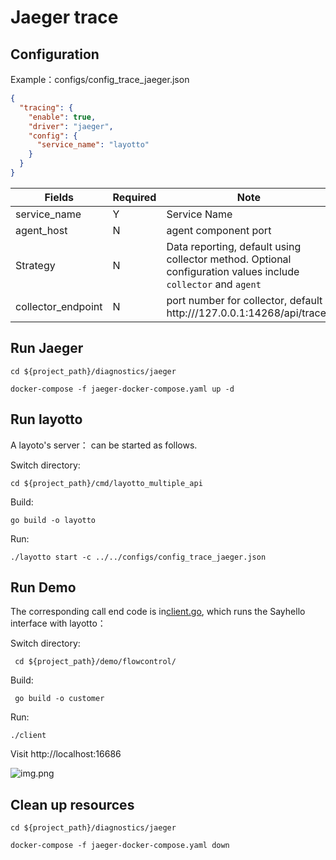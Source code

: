 # Jaeger trace

## Configuration

Example：configs/config_trace_jaeger.json

```json
{
  "tracing": {
    "enable": true,
    "driver": "jaeger",
    "config": {
      "service_name": "layotto"
    }
  }
}
```

| Fields                                  | Required | Note                                                                                                                                                  |
| --------------------------------------- | -------- | ----------------------------------------------------------------------------------------------------------------------------------------------------- |
| service_name       | Y        | Service Name                                                                                                                                          |
| agent_host         | N        | agent component port                                                                                                                                  |
| Strategy                                | N        | Data reporting, default using collector method. Optional configuration values include `collector` and `agent`                         |
| collector_endpoint | N        | port number for collector, default http:///127.0.0.1:14268/api/traces |

## Run Jaeger

```shell
cd ${project_path}/diagnostics/jaeger

docker-compose -f jaeger-docker-compose.yaml up -d
```

## Run layotto

A layoto's server： can be started as follows.

Switch directory:

```shell
cd ${project_path}/cmd/layotto_multiple_api
```

Build:

```shell @if.not.exist layotto
go build -o layotto
```

Run:

```shell @background
./layotto start -c ../../configs/config_trace_jaeger.json 
```

## Run Demo

The corresponding call end code is in[client.go](https://github.com/mosn/layotto/blob/main/demo/flowcontrol/client.go), which runs the Sayhello interface with layotto：

Switch directory:

```shell
 cd ${project_path}/demo/flowcontrol/
```

Build:

```shell @if.not.exist client 
 go build -o customer
```

Run:

```shell
./client
```

Visit http://localhost:16686

![img.png](https://gw.alipayobjects.com/mdn/rms_5891a1/afts/img/A*-f2LSLAR9YMAAAAAAAAAAAAAARQnAQ)

## Clean up resources

```shell
cd ${project_path}/diagnostics/jaeger

docker-compose -f jaeger-docker-compose.yaml down
```
